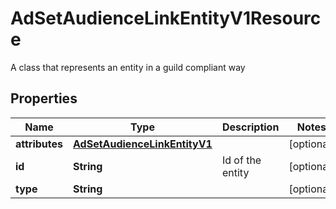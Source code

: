 

# AdSetAudienceLinkEntityV1Resource

A class that represents an entity in a guild compliant way

## Properties

Name | Type | Description | Notes
------------ | ------------- | ------------- | -------------
**attributes** | [**AdSetAudienceLinkEntityV1**](AdSetAudienceLinkEntityV1.md) |  |  [optional]
**id** | **String** | Id of the entity |  [optional]
**type** | **String** |  |  [optional]



